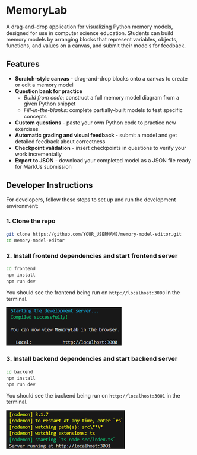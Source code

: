 # MemoryLab

A drag-and-drop application for visualizing Python memory models, designed for use in computer science education. Students can build memory models by arranging blocks that represent variables, objects, functions, and values on a canvas, and submit their models for feedback.

## Features

- **Scratch-style canvas** - drag-and-drop blocks onto a canvas to create or edit a memory model
- **Question bank for practice**
  - _Build from code_: construct a full memory model diagram from a given Python snippet
  - _Fill-in-the-blanks_: complete partially-built models to test specific concepts
- **Custom questions** - paste your own Python code to practice new exercises
- **Automatic grading and visual feedback** - submit a model and get detailed feedback about correctness
- **Checkpoint validation** - insert checkpoints in questions to verify your work incrementally
- **Export to JSON** - download your completed model as a JSON file ready for MarkUs submission

## Developer Instructions

For developers, follow these steps to set up and run the development environment:

### 1. Clone the repo

```bash
git clone https://github.com/YOUR_USERNAME/memory-model-editor.git
cd memory-model-editor
```

### 2. Install frontend dependencies and start frontend server

```bash
cd frontend
npm install
npm run dev
```

You should see the frontend being run on `http://localhost:3000` in the terminal.

![alt text](readmeUtil/image.png)

### 3. Install backend dependencies and start backend server

```bash
cd backend
npm install
npm run dev
```

You should see the backend being run on `http://localhost:3001` in the terminal.

![alt text](readmeUtil/image-1.png)
